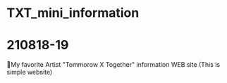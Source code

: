 # <a herf="https://azure-553.github.io/TXT_mini_information/">TXT_mini_information</a>
# 210818-19

💙My favorite Artist "Tommorow X Together" information WEB site
(This is simple website)
